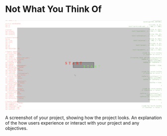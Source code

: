 # Not What You Think Of
![Screenshot of Project](ss+rec/screenshot1.png)

A screenshot of your project, showing how the project looks.
An explanation of the how users experience or interact with your project and any objectives.


